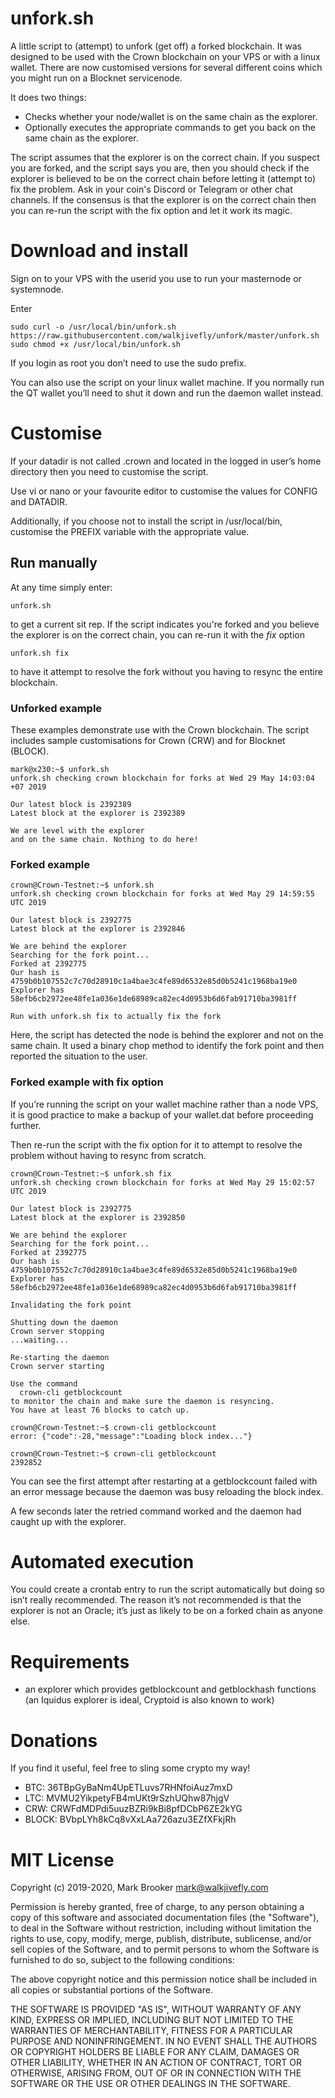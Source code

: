 unfork.sh
=========

A little script to (attempt) to unfork (get off) a forked blockchain.
It was designed to be used with the Crown blockchain on your VPS or 
with a linux wallet. There are now customised versions for several different
coins which you might run on a Blocknet servicenode. 

It does two things:

* Checks whether your node/wallet is on the same chain as the explorer.
* Optionally executes the appropriate commands to get you back on the same chain as the explorer.

The script assumes that the explorer is on the correct chain. 
If you suspect you are forked, and the script says you are, then you should 
check if the explorer is believed to be on the correct chain before letting 
it (attempt to) fix the problem. Ask in your coin's Discord or Telegram or
other chat channels. If the consensus is that the explorer is on the correct 
chain then you can re-run the script with the fix option and let it work its 
magic.

# Download and install
Sign on to your VPS with the userid you use to run your masternode or 
systemnode.

Enter
```
sudo curl -o /usr/local/bin/unfork.sh https://raw.githubusercontent.com/walkjivefly/unfork/master/unfork.sh
sudo chmod +x /usr/local/bin/unfork.sh
```
If you login as root you don’t need to use the sudo prefix.

You can also use the script on your linux wallet machine. 
If you normally run the QT wallet you’ll need to shut it down and run 
the daemon wallet instead.

# Customise
If your datadir is not called .crown and located in the logged in 
user’s home directory then you need to customise the script.

Use vi or nano or your favourite editor to customise the values for 
CONFIG and DATADIR.

Additionally, if you choose not to install the script in /usr/local/bin, 
customise the PREFIX variable with the appropriate value.

## Run manually
At any time simply enter:
```
unfork.sh
```
to get a current sit rep. If the script indicates you're forked and you 
believe the explorer is on the correct chain, you can re-run it with the
_fix_ option
```
unfork.sh fix
```
to have it attempt to resolve the fork without you having to resync the
entire blockchain.

### Unforked example
These examples demonstrate use with the Crown blockchain. The script
includes sample customisations for Crown (CRW) and for Blocknet (BLOCK).
```
mark@x230:~$ unfork.sh
unfork.sh checking crown blockchain for forks at Wed 29 May 14:03:04 +07 2019

Our latest block is 2392389
Latest block at the explorer is 2392389

We are level with the explorer
and on the same chain. Nothing to do here!
```
### Forked example
```
crown@Crown-Testnet:~$ unfork.sh
unfork.sh checking crown blockchain for forks at Wed May 29 14:59:55 UTC 2019

Our latest block is 2392775
Latest block at the explorer is 2392846

We are behind the explorer
Searching for the fork point...
Forked at 2392775
Our hash is 4759b0b107552c7c70d28910c1a4bae3c4fe89d6532e85d0b5241c1968ba19e0
Explorer has 58efb6cb2972ee48fe1a036e1de68989ca82ec4d0953b6d6fab91710ba3981ff

Run with unfork.sh fix to actually fix the fork
```
Here, the script has detected the node is behind the explorer and not on 
the same chain. It used a binary chop method to identify the fork point 
and then reported the situation to the user.

### Forked example with fix option
If you’re running the script on your wallet machine rather than a node VPS, 
it is good practice to make a backup of your wallet.dat before proceeding 
further.

Then re-run the script with the fix option for it to attempt to resolve the 
problem without having to resync from scratch.
```
crown@Crown-Testnet:~$ unfork.sh fix
unfork.sh checking crown blockchain for forks at Wed May 29 15:02:57 UTC 2019

Our latest block is 2392775
Latest block at the explorer is 2392850

We are behind the explorer
Searching for the fork point...
Forked at 2392775
Our hash is 4759b0b107552c7c70d28910c1a4bae3c4fe89d6532e85d0b5241c1968ba19e0
Explorer has 58efb6cb2972ee48fe1a036e1de68989ca82ec4d0953b6d6fab91710ba3981ff

Invalidating the fork point

Shutting down the daemon
Crown server stopping
...waiting...

Re-starting the daemon
Crown server starting

Use the command
  crown-cli getblockcount
to monitor the chain and make sure the daemon is resyncing.
You have at least 76 blocks to catch up.

crown@Crown-Testnet:~$ crown-cli getblockcount
error: {"code":-28,"message":"Loading block index..."}

crown@Crown-Testnet:~$ crown-cli getblockcount
2392852
```
You can see the first attempt after restarting at a getblockcount failed 
with an error message because the daemon was busy reloading the block index. 

A few seconds later the retried command worked and the daemon had caught 
up with the explorer.

# Automated execution
You could create a crontab entry to run the script automatically but doing 
so isn’t really recommended. The reason it’s not recommended is that the 
explorer is not an Oracle; it’s just as likely to be on a forked chain as 
anyone else.


# Requirements
- an explorer which provides getblockcount and getblockhash functions 
(an Iquidus explorer is ideal, Cryptoid is also known to work)

# Donations
If you find it useful, feel free to sling some crypto my way!
-   BTC: 36TBpGyBaNm4UpETLuvs7RHNfoiAuz7mxD
-   LTC: MVMU2YikpetyFB4mUKt9rSzhUQhw87hjgV
-   CRW: CRWFdMDPdi5uuzBZRi9kBi8pfDCbP6ZE2kYG
- BLOCK: BVbpLYh8kCq8vXxLAa726azu3EZfXFkjRh

# MIT License
Copyright (c) 2019-2020, Mark Brooker <mark@walkjivefly.com>

Permission is hereby granted, free of charge, to any person obtaining a copy of this software and associated documentation files (the "Software"), to deal in the Software without restriction, including without limitation the rights to use, copy, modify, merge, publish, distribute, sublicense, and/or sell copies of the Software, and to permit persons to whom the Software is furnished to do so, subject to the following conditions:

The above copyright notice and this permission notice shall be included in all copies or substantial portions of the Software.

THE SOFTWARE IS PROVIDED "AS IS", WITHOUT WARRANTY OF ANY KIND, EXPRESS OR IMPLIED, INCLUDING BUT NOT LIMITED TO THE WARRANTIES OF MERCHANTABILITY, FITNESS FOR A PARTICULAR PURPOSE AND NONINFRINGEMENT. IN NO EVENT SHALL THE AUTHORS OR COPYRIGHT HOLDERS BE LIABLE FOR ANY CLAIM, DAMAGES OR OTHER LIABILITY, WHETHER IN AN ACTION OF CONTRACT, TORT OR OTHERWISE, ARISING FROM, OUT OF OR IN CONNECTION WITH THE SOFTWARE OR THE USE OR OTHER DEALINGS IN THE SOFTWARE.
